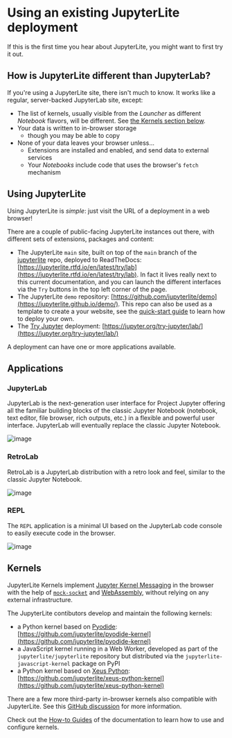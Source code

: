 # Using an existing JupyterLite deployment

If this is the first time you hear about JupyterLite, you might want to first try it
out.

## How is JupyterLite different than JupyterLab?

If you're using a JupyterLite site, there isn't much to know. It works like a regular,
server-backed JupyterLab site, except:

- The list of kernels, usually visible from the _Launcher_ as different _Notebook_
  flavors, will be different. See [the Kernels section below](#kernels).
- Your data is written to in-browser storage
  - though you may be able to copy
- None of your data leaves your browser unless...
  - Extensions are installed and enabled, and send data to external services
  - Your _Notebooks_ include code that uses the browser's `fetch` mechanism

## Using JupyterLite

Using JupyterLite is _simple_: just visit the URL of a deployment in a web browser!

There are a couple of public-facing JupyterLite instances out there, with different sets
of extensions, packages and content:

- The JupyterLite `main` site, built on top of the `main` branch of the
  [jupyterlite](https://github.com/jupyterlite/jupyterlite) repo, deployed to
  ReadTheDocs:
  [https://jupyterlite.rtfd.io/en/latest/try/lab](https://jupyterlite.rtfd.io/en/latest/try/lab).
  In fact it lives really next to this current documentation, and you can launch the
  different interfaces via the `Try` buttons in the top left corner of the page.
- The JupyterLite `demo` repository:
  [https://github.com/jupyterlite/demo](https://jupyterlite.github.io/demo/). This repo
  can also be used as a template to create a your website, see the
  [quick-start guide](../quickstart/deploy.md) to learn how to deploy your own.
- The [Try Jupyter](https://jupyter.org/try) deployment:
  [https://jupyter.org/try-jupyter/lab/](https://jupyter.org/try-jupyter/lab/)

A deployment can have one or more applications available.

## Applications

### JupyterLab

JupyterLab is the next-generation user interface for Project Jupyter offering all the
familiar building blocks of the classic Jupyter Notebook (notebook, text editor, file
browser, rich outputs, etc.) in a flexible and powerful user interface. JupyterLab will
eventually replace the classic Jupyter Notebook.

![image](https://user-images.githubusercontent.com/591645/153932638-771ca1f4-0ec0-4b77-a5d4-644748c7538e.png)

### RetroLab

RetroLab is a JupyterLab distribution with a retro look and feel, similar to the classic
Jupyter Notebook.

![image](https://user-images.githubusercontent.com/591645/153932487-7383ced5-003d-4752-99dc-450cc780443a.png)

### REPL

The `REPL` application is a minimal UI based on the JupyterLab code console to easily
execute code in the browser.

![image](https://user-images.githubusercontent.com/591645/153935929-23a5d380-363e-490b-aabd-f0a780140588.png)

## Kernels

JupyterLite Kernels implement [Jupyter Kernel Messaging][jkm] in the browser with the
help of [`mock-socket`][mock-socket] and [WebAssembly][webassembly], without relying on
any external infrastructure.

The JupyterLite contibutors develop and maintain the following kernels:

- a Python kernel based on [Pyodide][pyodide]:
  [https://github.com/jupyterlite/pyodide-kernel](https://github.com/jupyterlite/pyodide-kernel)
- a JavaScript kernel running in a Web Worker, developed as part of the
  `jupyterlite/jupyterlite` repository but distributed via the
  `jupyterlite-javascript-kernel` package on PyPI
- a Python kernel based on [Xeus Python][xeus-python]:
  [https://github.com/jupyterlite/xeus-python-kernel](https://github.com/jupyterlite/xeus-python-kernel)

There are a few more third-party in-browser kernels also compatible with JupyterLite.
See this [GitHub discussion][github-discussion-kernels] for more information.

Check out the [How-to Guides](../howto/index.md) of the documentation to learn how to
use and configure kernels.

[jkm]: https://jupyter-client.readthedocs.io/en/stable/messaging.html
[mock-socket]: https://github.com/thoov/mock-socket
[webassembly]: https://developer.mozilla.org/en-US/docs/WebAssembly
[github-discussion-kernels]: https://github.com/jupyterlite/jupyterlite/discussions/968
[pyodide]: https://pyodide.org
[xeus-python]: https://github.com/jupyter-xeus/xeus-python
